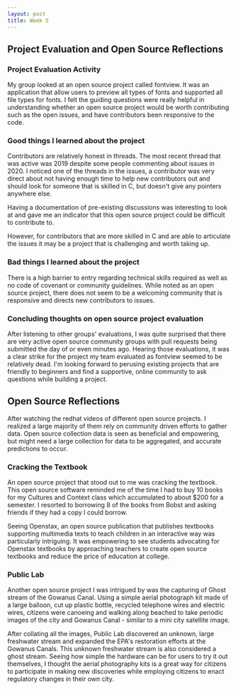 ```yaml
---
layout: post
title: Week 5
---
```


## Project Evaluation and Open Source Reflections 


<!--more-->

### Project Evaluation Activity 
My group looked at an open source project called fontview. It was an application that allow users to preview all types of fonts and supported all file types for fonts. I felt the guiding questions were really helpful in understanding whether an open source project would be worth contributing such as the open issues, and have contributors been responsive to the code. 

### Good things I learned about the project 
Contributors are relatively honest in threads. The most recent thread that was active was 2019 despite some people commenting about issues in 2020. I noticed one of the threads in the issues, a contributor was very direct about not having enough time to help new contributors out and should look for someone that is skilled in C, but doesn't give any pointers anywhere else. 

Having a documentation of pre-existing discussions was interesting to look at and gave me an indicator that this open source project could be difficult to contribute to. 

However, for contributors that are more skilled in C and are able to articulate the issues it may be a project that is challenging and worth taking up. 


### Bad things I learned about the project
There is a high barrier to entry regarding technical skills required as well as no code of covenant or community guidelines. While noted as an open source project, there does not seem to be a welcoming community that is responsive and directs new contributors to issues. 

### Concluding thoughts on open source project evaluation 
After listening to other groups' evaluations, I was quite surprised that there are very active open source community groups with pull requests being submitted the day of or even minutes ago. Hearing those evaluations, it was a clear strike for the project my team evaluated as fontview seemed to be relatively dead. I'm looking forward to perusing existing projects that are friendly to beginners and find a supportive, online community to ask questions while building a project. 

## Open Source Reflections 
After watching the redhat videos of different open source projects. I realized a large majority of them rely on community driven efforts to gather data. Open source collection data is seen as beneficial and empowering, but might need a large collection for data to be aggregated, and accurate predictions to occur. 

### Cracking the Textbook
An open source project that stood out to me was cracking the textbook. This open source software reminded me of the time I had to buy 10 books for my Cultures and Context class which accumulated to about $200 for a semester. I resorted to borrowing 8 of the books from Bobst and asking friends if they had a copy I could borrow. 

Seeing Openstax, an open source publication that publishes textbooks supporting multimedia texts to teach children in an interactive way was particularly intriguing. It was empowering to see students advocating for Openstax textbooks by approaching teachers to create open source textbooks and reduce the price of education at college. 

### Public Lab 
Another open source project I was intrigued by was the capturing of Ghost stream of the Gowanus Canal. Using a simple aerial photograph kit made of a large balloon, cut up plastic bottle, recycled telephone wires and electric wires, citizens were canoeing and walking along beached to take periodic images of the city and Gowanus Canal - similar to a mini city satellite image. 

After collating all the images, Public Lab discovered an unknown, large freshwater stream and expanded the EPA's restoration efforts at the Gowanus Canals. This unknown freshwater stream is also considered a ghost stream. Seeing how simple the hardware can be for users to try it out themselves, I thought the aerial photography kits is a great way for citizens to participate in making new discoveries while employing citizens to enact regulatory changes in their own city. 